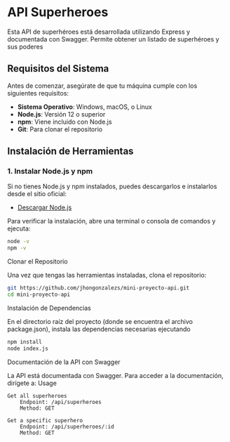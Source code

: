 # API Superheroes

Esta API de superhéroes está desarrollada utilizando Express y documentada con Swagger. Permite obtener un listado de superhéroes y sus poderes

## Requisitos del Sistema

Antes de comenzar, asegúrate de que tu máquina cumple con los siguientes requisitos:

- **Sistema Operativo**: Windows, macOS, o Linux
- **Node.js**: Versión 12 o superior
- **npm**: Viene incluido con Node.js
- **Git**: Para clonar el repositorio

## Instalación de Herramientas

### 1. Instalar Node.js y npm

Si no tienes Node.js y npm instalados, puedes descargarlos e instalarlos desde el sitio oficial:

- [Descargar Node.js](https://nodejs.org/)

Para verificar la instalación, abre una terminal o consola de comandos y ejecuta:

```bash
node -v
npm -v
```

Clonar el Repositorio

Una vez que tengas las herramientas instaladas, clona el repositorio:

```bash
git https://github.com/jhongonzalezs/mini-proyecto-api.git
cd mini-proyecto-api
```

Instalación de Dependencias

En el directorio raíz del proyecto (donde se encuentra el archivo package.json), instala las dependencias necesarias ejecutando

```bash
npm install
node index.js
```


Documentación de la API con Swagger

La API está documentada con Swagger. Para acceder a la documentación, dirígete a:
Usage

    Get all superheroes
        Endpoint: /api/superheroes
        Method: GET

    Get a specific superhero
        Endpoint: /api/superheroes/:id
        Method: GET


